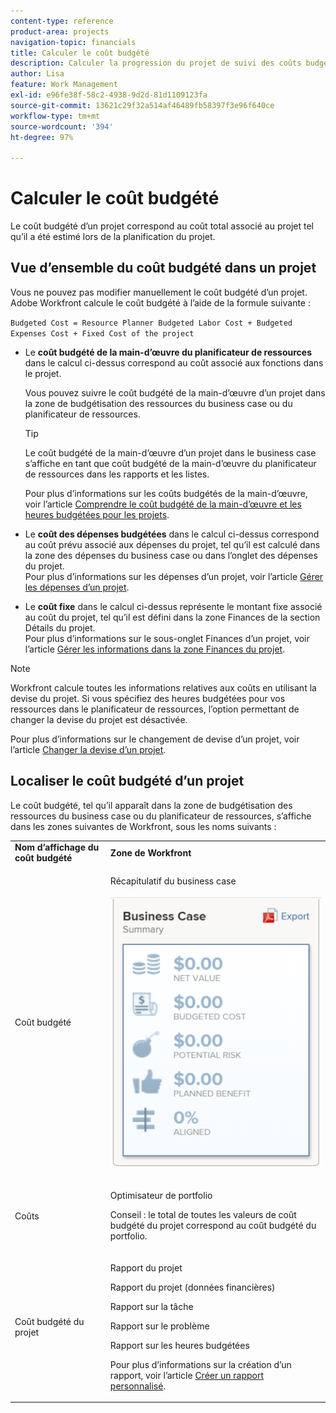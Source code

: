 ```yaml
---
content-type: reference
product-area: projects
navigation-topic: financials
title: Calculer le coût budgété
description: Calculer la progression du projet de suivi des coûts budgétés avec un rapport d'utilisation
author: Lisa
feature: Work Management
exl-id: e96fe38f-58c2-4938-9d2d-81d1109123fa
source-git-commit: 13621c29f32a514af46489fb58397f3e96f640ce
workflow-type: tm+mt
source-wordcount: '394'
ht-degree: 97%

---
```


# Calculer le coût budgété

<!--
<div data-mc-conditions="QuicksilverOrClassic.Draft mode">
<p>(NOTE: This article is linked from "Tracking Project Progress with a Utilization Report"</p>
<p>Keep the structure of this article similar to Calculating Budgeted Labor Cost)</p>
</div>
-->

Le coût budgété d’un projet correspond au coût total associé au projet tel qu’il a été estimé lors de la planification du projet.

## Vue d’ensemble du coût budgété dans un projet

Vous ne pouvez pas modifier manuellement le coût budgété d’un projet. Adobe Workfront calcule le coût budgété à l’aide de la formule suivante :

`Budgeted Cost = Resource Planner Budgeted Labor Cost + Budgeted Expenses Cost + Fixed Cost of the project`

* Le **coût budgété de la main-d’œuvre du planificateur de ressources** dans le calcul ci-dessus correspond au coût associé aux fonctions dans le projet.

  Vous pouvez suivre le coût budgété de la main-d’œuvre d’un projet dans la zone de budgétisation des ressources du business case ou du planificateur de ressources.

  >[!TIP]
  >
  >  Le coût budgété de la main-d’œuvre d’un projet dans le business case s’affiche en tant que coût budgété de la main-d’œuvre du planificateur de ressources dans les rapports et les listes.

  Pour plus d’informations sur les coûts budgétés de la main-d’œuvre, voir l’article [Comprendre le coût budgété de la main-d’œuvre et les heures budgétées pour les projets](../../../manage-work/projects/project-finances/budgeted-labor-cost.md).

* Le **coût des dépenses budgétées** dans le calcul ci-dessus correspond au coût prévu associé aux dépenses du projet, tel qu’il est calculé dans la zone des dépenses du business case ou dans l’onglet des dépenses du projet.\
  Pour plus d’informations sur les dépenses d’un projet, voir l’article [Gérer les dépenses d’un projet](../../../manage-work/projects/project-finances/manage-project-expenses.md).

* Le **coût fixe** dans le calcul ci-dessus représente le montant fixe associé au coût du projet, tel qu’il est défini dans la zone Finances de la section Détails du projet.\
  Pour plus d’informations sur le sous-onglet Finances d’un projet, voir l’article [Gérer les informations dans la zone Finances du projet](../../../manage-work/projects/project-finances/manage-project-finance-area.md).

>[!NOTE]
>
>Workfront calcule toutes les informations relatives aux coûts en utilisant la devise du projet. Si vous spécifiez des heures budgétées pour vos ressources dans le planificateur de ressources, l’option permettant de changer la devise du projet est désactivée.
>
>Pour plus d’informations sur le changement de devise d’un projet, voir l’article [Changer la devise d’un projet](../../../manage-work/projects/project-finances/change-project-currency.md).

## Localiser le coût budgété d’un projet

Le coût budgété, tel qu’il apparaît dans la zone de budgétisation des ressources du business case ou du planificateur de ressources, s’affiche dans les zones suivantes de Workfront, sous les noms suivants :

<table style="table-layout:auto"> 
   <col> 
   <col> 
   <tbody> 
    <tr> 
     <td><strong>Nom d’affichage du coût budgété</strong></td> 
     <td><strong>Zone de Workfront</strong></td> 
    </tr> 
    <tr> 
     <td>Coût budgété</td> 
     <td> <p>Récapitulatif du business case</p> <p> <img src="assets/business-case-summary-qs-350x453.png" style="width: 350;height: 453;"> </p> </td> 
    </tr> 
    <tr> 
     <td>Coûts</td> 
     <td> <p>Optimisateur de portfolio</p> <p>Conseil : le total de toutes les valeurs de coût budgété du projet correspond au coût budgété du portfolio.</p> </td> 
    </tr> 
    <tr> 
     <td>Coût budgété du projet</td> 
     <td> <!--
       <p data-mc-conditions="QuicksilverOrClassic.Draft mode">Resource Estimates report (NOTE: this was removed with flash)</p>
      --> <p>Rapport du projet</p> <p>Rapport du projet (données financières)</p> <p>Rapport sur la tâche</p> <p>Rapport sur le problème</p> <p>Rapport sur les heures budgétées</p> <p>Pour plus d’informations sur la création d’un rapport, voir l’article <a href="../../../reports-and-dashboards/reports/creating-and-managing-reports/create-custom-report.md" class="MCXref xref">Créer un rapport personnalisé</a>.</p> </td> 
    </tr> 
   </tbody> 
  </table>
